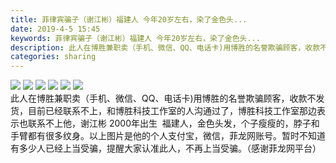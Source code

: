 ```yaml
---
title: 菲律宾骗子（谢江彬）福建人 今年20岁左右，染了金色头...
date: 2019-4-5 15:45
keywords: 菲律宾骗子（谢江彬）福建人 今年20岁左右，染了金色头...
description: 此人在博胜兼职卖（手机、微信、QQ、电话卡)用博胜的名誉欺骗顾客，收款不发货，目前已经联系不上，和博胜科技工作室的人沟通过了，博胜科技工作室那边表示也联系不上他，谢江彬2000年出生  福建人，金色头发，个子瘦瘦的，脖子和手臂都有很多纹身。
categories: sharing
---
```

<td class="t_f" id="postmessage_3402176">


<img aid="1131753" data-cf-modified-6d00d78f81183e97a550675a-="" file="data/attachment/forum/201904/05/155155n33ct8cl7cw7lcdt.jpg.thumb.jpg" id="aimg_1131753" inpost="1" onclick="" onmouseover="" src="http://www.flw.ph/data/attachment/forum/201904/05/155155n33ct8cl7cw7lcdt.jpg" style="cursor:pointer" zoomfile="data/attachment/forum/201904/05/155155n33ct8cl7cw7lcdt.jpg"/>



<img aid="1131666" data-cf-modified-6d00d78f81183e97a550675a-="" file="data/attachment/forum/201904/05/152733h9d3ozewxlkwk80l.png.thumb.jpg" id="aimg_1131666" inpost="1" onclick="" onmouseover="" src="http://www.flw.ph/data/attachment/forum/201904/05/152733h9d3ozewxlkwk80l.png" style="cursor:pointer" zoomfile="data/attachment/forum/201904/05/152733h9d3ozewxlkwk80l.png"/>



<img aid="1131665" data-cf-modified-6d00d78f81183e97a550675a-="" file="data/attachment/forum/201904/05/152732zx3ar9xjx8ekex6e.jpg.thumb.jpg" id="aimg_1131665" inpost="1" onclick="" onmouseover="" src="http://www.flw.ph/data/attachment/forum/201904/05/152732zx3ar9xjx8ekex6e.jpg" style="cursor:pointer" zoomfile="data/attachment/forum/201904/05/152732zx3ar9xjx8ekex6e.jpg"/>



<img aid="1131668" data-cf-modified-6d00d78f81183e97a550675a-="" file="data/attachment/forum/201904/05/152734r6k7796v2q5lk25o.png.thumb.jpg" id="aimg_1131668" inpost="1" onclick="" onmouseover="" src="http://www.flw.ph/data/attachment/forum/201904/05/152734r6k7796v2q5lk25o.png" style="cursor:pointer" zoomfile="data/attachment/forum/201904/05/152734r6k7796v2q5lk25o.png"/>



<img aid="1131667" data-cf-modified-6d00d78f81183e97a550675a-="" file="data/attachment/forum/201904/05/152733nqmpmp85vr01p0ur.jpg.thumb.jpg" id="aimg_1131667" inpost="1" onclick="" onmouseover="" src="http://www.flw.ph/data/attachment/forum/201904/05/152733nqmpmp85vr01p0ur.jpg" style="cursor:pointer" zoomfile="data/attachment/forum/201904/05/152733nqmpmp85vr01p0ur.jpg"/>



<img aid="1131728" data-cf-modified-6d00d78f81183e97a550675a-="" file="data/attachment/forum/201904/05/154308ujqeqqjaelehlhhc.png.thumb.jpg" id="aimg_1131728" inpost="1" onclick="" onmouseover="" src="http://www.flw.ph/data/attachment/forum/201904/05/154308ujqeqqjaelehlhhc.png" style="cursor:pointer" zoomfile="data/attachment/forum/201904/05/154308ujqeqqjaelehlhhc.png"/>


<br/>
此人在博胜兼职卖（手机、微信、QQ、电话卡)用博胜的名誉欺骗顾客，收款不发货，目前已经联系不上，和博胜科技工作室的人沟通过了，博胜科技工作室那边表示也联系不上他，谢江彬 2000年出生  福建人，金色头发，个子瘦瘦的，脖子和手臂都有很多纹身。以上图片是他的个人支付宝，微信，菲龙网账号。暂时不知道有多少人已经上当受骗，提醒大家认准此人，不再上当受骗。（感谢菲龙网平台）<br/>
</td>
